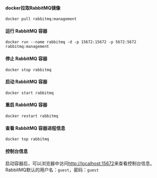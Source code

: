 #### docker拉取RabbitMQ镜像
```docker pull rabbitmq:management```

#### 运行 RabbitMQ 容器
```docker run --name rabbitmq -d -p 15672:15672 -p 5672:5672 rabbitmq:management```


#### 停止 RabbitMQ 容器
```docker stop rabbitmq```

#### 启动 RabbitMQ 容器
```docker start rabbitmq```

#### 重启 RabbitMQ 容器
```docker restart rabbitmq```

#### 查看 RabbitMQ 容器进程信息
```docker top rabbitmq```

#### 控制台信息
启动容器后，可以浏览器中访问[http://localhost:15672](http://localhost:15672)来查看控制台信息。
RabbitMQ默认的用户名：```guest```，密码：```guest```